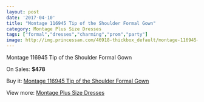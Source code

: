```yaml
---
layout: post
date: '2017-04-10'
title: "Montage 116945 Tip of the Shoulder Formal Gown"
category: Montage Plus Size Dresses
tags: ["formal","dresses","charming","prom","party"]
image: http://img.princessan.com/46918-thickbox_default/montage-116945-tip-of-the-shoulder-formal-gown.jpg
---
```

Montage 116945 Tip of the Shoulder Formal Gown

On Sales: **$478**
<a href="https://www.princessan.com/en/montage-plus-size-dresses/21424-montage-116945-tip-of-the-shoulder-formal-gown.html"><amp-img layout="responsive" width="600" height="600" src="//img.princessan.com/46918-thickbox_default/montage-116945-tip-of-the-shoulder-formal-gown.jpg" alt="Montage 116945 Tip of the Shoulder Formal Gown 0" /></a>
<a href="https://www.princessan.com/en/montage-plus-size-dresses/21424-montage-116945-tip-of-the-shoulder-formal-gown.html"><amp-img layout="responsive" width="600" height="600" src="//img.princessan.com/46921-thickbox_default/montage-116945-tip-of-the-shoulder-formal-gown.jpg" alt="Montage 116945 Tip of the Shoulder Formal Gown 1" /></a>
<a href="https://www.princessan.com/en/montage-plus-size-dresses/21424-montage-116945-tip-of-the-shoulder-formal-gown.html"><amp-img layout="responsive" width="600" height="600" src="//img.princessan.com/46920-thickbox_default/montage-116945-tip-of-the-shoulder-formal-gown.jpg" alt="Montage 116945 Tip of the Shoulder Formal Gown 2" /></a>
<a href="https://www.princessan.com/en/montage-plus-size-dresses/21424-montage-116945-tip-of-the-shoulder-formal-gown.html"><amp-img layout="responsive" width="600" height="600" src="//img.princessan.com/46919-thickbox_default/montage-116945-tip-of-the-shoulder-formal-gown.jpg" alt="Montage 116945 Tip of the Shoulder Formal Gown 3" /></a>

Buy it: [Montage 116945 Tip of the Shoulder Formal Gown](https://www.princessan.com/en/montage-plus-size-dresses/21424-montage-116945-tip-of-the-shoulder-formal-gown.html "Montage 116945 Tip of the Shoulder Formal Gown")

View more: [Montage Plus Size Dresses](https://www.princessan.com/en/182-montage-plus-size-dresses "Montage Plus Size Dresses")
